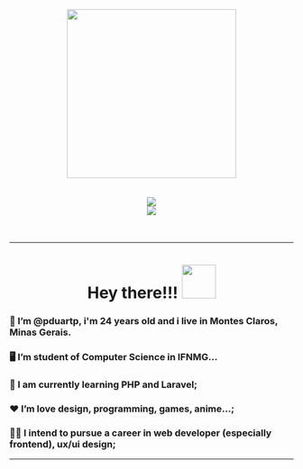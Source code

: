 <div id="header" align="center">
  <img src="https://media.giphy.com/media/M9gbBd9nbDrOTu1Mqx/giphy.gif" width="300"/>
</div>

</br>
</br>

<div id="skills" align="center">
  <img src="https://skillicons.dev/icons?i=c,cpp,cs,dotnet,heroku,azure,mysql,js,html,css,python,opencv,anaconda,java"/>
  </br>
  <img src="https://skillicons.dev/icons?i=figma,git,github,ps,powershell,regex,stackoverflow,visualstudio,vscode,windows"/>
</div>

</br>
</br>

---

<div id="greetings" align="center">
  
  # Hey there!!!  <img src="https://media.giphy.com/media/hvRJCLFzcasrR4ia7z/giphy.gif" width="60px"/>
  
</div>


<div id="personalInformation" align="left">  

  ### 👨 I’m @pduartp, i'm 24 years old and i live in Montes Claros, Minas Gerais.
  ### 🖥️  I’m student of Computer Science in IFNMG...
  ### 🧠 I am currently learning PHP and Laravel;
  ### ❤️ I’m love design, programming, games, anime...;
  ### 👨‍💻 I intend to pursue a career in web developer (especially frontend), ux/ui design;

</div>

---
